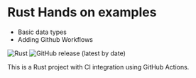 # Rust Hands on examples
 - Basic data types
 - Adding Github Workflows

![Rust](https://github.com/nabulago/rust_exampl1/workflows/Rust/badge.svg)
![GitHub release (latest by date)](https://img.shields.io/github/v/release/nabulago/rust_exampl1)

This is a Rust project with CI integration using GitHub Actions.